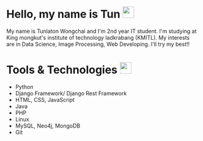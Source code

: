 # Hello, my name is Tun <img src="https://raw.githubusercontent.com/MartinHeinz/MartinHeinz/master/wave.gif" width="30px">

My name is Tunlaton Wongchai and I'm 2nd year IT student. I'm studying at King mongkut's institute of technology ladkrabang (KMITL).
My interests are in Data Science, Image Processing, Web Developing. I'll try my best!!

# Tools & Technologies  <img src="https://cdn-icons.flaticon.com/png/512/2276/premium/2276332.png?token=exp=1633689153~hmac=738038cfc1ce876d79085d3ca5903b40" width="30px">
<ul>
  <li>Python</li>
  <li>Django Framework/ Django Rest Framework</li>
  <li>HTML, CSS, JavaScript</li>
  <li>Java</li>
  <li>PHP</li>
  <li>Linux</li>
  <li>MySQL, Neo4j, MongoDB</li>
  <li>Git</li>
  
</ul>
